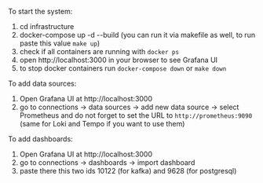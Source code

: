 To start the system:
1. cd infrastructure
2. docker-compose up -d --build (you can run it via makefile as well, to run paste this value `make up`)
3. check if all containers are running with `docker ps` 
4. open http://localhost:3000 in your browser to see Grafana UI
5. to stop docker containers run `docker-compose down` or `make down`

To add data sources:
1. Open Grafana UI at http://localhost:3000
2. go to connections -> data sources -> add new data source -> select Prometheus and do not forget to set the URL to `http://prometheus:9090`
   (same for Loki and Tempo if you want to use them)

To add dashboards:
1. Open Grafana UI at http://localhost:3000
2. go to connections -> dashboards -> import dashboard
3. paste there this two ids 10122 (for kafka) and 9628 (for postgresql)


